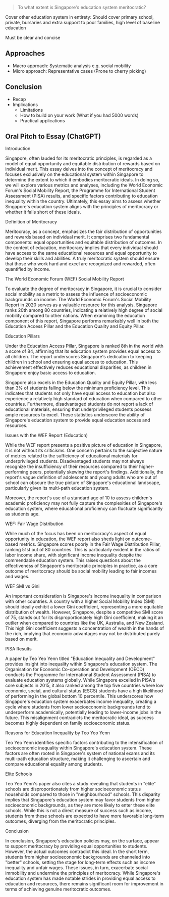 > To what extent is Singapore's education system meritocratic?


Cover other education system in entirety: Should cover primary school, private, bursaries and extra support to poor families, high level of baseline education

Must be clear and concise

## Approaches
- Macro approach: Systematic analysis e.g. social mobility
- Micro approach: Representative cases (Prone to cherry picking)

## Conclusion
- Recap
- Implications
	- Limitations
	- How to build on your work (What if you had 5000 words)
	- Practical applications


## Oral Pitch to Essay (ChatGPT)
Introduction

Singapore, often lauded for its meritocratic principles, is regarded as a model of equal opportunity and equitable distribution of rewards based on individual merit. This essay delves into the concept of meritocracy and focuses exclusively on the educational system within Singapore to determine the extent to which it embodies meritocratic ideals. In doing so, we will explore various metrics and analyses, including the World Economic Forum's Social Mobility Report, the Programme for International Student Assessment (PISA) results, and specific factors contributing to education inequality within the country. Ultimately, this essay aims to assess whether Singapore's education system aligns with the principles of meritocracy or whether it falls short of these ideals.

Definition of Meritocracy

Meritocracy, as a concept, emphasizes the fair distribution of opportunities and rewards based on individual merit. It comprises two fundamental components: equal opportunities and equitable distribution of outcomes. In the context of education, meritocracy implies that every individual should have access to the same educational resources and equal opportunity to develop their skills and abilities. A truly meritocratic system should ensure that those who work hard and excel are recognized and rewarded, often quantified by income.

The World Economic Forum (WEF) Social Mobility Report

To evaluate the degree of meritocracy in Singapore, it is crucial to consider social mobility as a metric to assess the influence of socioeconomic backgrounds on income. The World Economic Forum's Social Mobility Report in 2020 serves as a valuable resource for this analysis. Singapore ranks 20th among 80 countries, indicating a relatively high degree of social mobility compared to other nations. When examining the education component of this report, Singapore performs remarkably well in both the Education Access Pillar and the Education Quality and Equity Pillar.

Education Pillars

Under the Education Access Pillar, Singapore is ranked 8th in the world with a score of 84, affirming that its education system provides equal access to all children. The report underscores Singapore's dedication to keeping children in school and ensuring equal access to education. This achievement effectively reduces educational disparities, as children in Singapore enjoy basic access to education.

Singapore also excels in the Education Quality and Equity Pillar, with less than 3% of students falling below the minimum proficiency level. This indicates that students not only have equal access to education but also experience a relatively high standard of education when compared to other countries. Furthermore, disadvantaged students do not report a lack of educational materials, ensuring that underprivileged students possess ample resources to excel. These statistics underscore the ability of Singapore's education system to provide equal education access and resources.

Issues with the WEF Report (Education)

While the WEF report presents a positive picture of education in Singapore, it is not without its criticisms. One concern pertains to the subjective nature of metrics related to the sufficiency of educational materials for underprivileged students. Disadvantaged students may not always recognize the insufficiency of their resources compared to their higher-performing peers, potentially skewing the report's findings. Additionally, the report's vague definition of adolescents and young adults who are out of school can obscure the true picture of Singapore's educational landscape, particularly given its multi-path education system.

Moreover, the report's use of a standard age of 10 to assess children's academic proficiency may not fully capture the complexities of Singapore's education system, where educational proficiency can fluctuate significantly as students age.

WEF: Fair Wage Distribution

While much of the focus has been on meritocracy's aspect of equal opportunity in education, the WEF report also sheds light on outcome-based metrics. Singapore scores poorly in the Fair Wage Distribution Pillar, ranking 51st out of 80 countries. This is particularly evident in the ratios of labor income share, with significant income inequality despite the commendable education system. This raises questions about the effectiveness of Singapore's meritocratic principles in practice, as a core outcome of meritocracy should be social mobility leading to fair incomes and wages.

WEF SMI vs Gini

An important consideration is Singapore's income inequality in comparison with other countries. A country with a higher Social Mobility Index (SMI) should ideally exhibit a lower Gini coefficient, representing a more equitable distribution of wealth. However, Singapore, despite a competitive SMI score of 75, stands out for its disproportionately high Gini coefficient, making it an outlier when compared to countries like the UK, Australia, and New Zealand. This high Gini coefficient suggests a concentration of wealth in the hands of the rich, implying that economic advantages may not be distributed purely based on merit.

PISA Results

A paper by Teo Yeo Yenn titled "Education Inequality and Development" provides insight into inequality within Singapore's education system. The Organisation for Economic Co-operation and Development (OECD) conducts the Programme for International Student Assessment (PISA) to evaluate education systems globally. While Singapore excelled in PISA's core subjects in 2015, it also ranked among the top five countries where low economic, social, and cultural status (ESCS) students have a high likelihood of performing in the global bottom 10 percentile. This underscores how Singapore's education system exacerbates income inequality, creating a cycle where students from lower socioeconomic backgrounds tend to underperform academically, potentially leading to lower-income jobs in the future. This misalignment contradicts the meritocratic ideal, as success becomes highly dependent on family socioeconomic status.

Reasons for Education Inequality by Teo Yeo Yenn

Teo Yeo Yenn identifies specific factors contributing to the intensification of socioeconomic inequality within Singapore's education system. These factors are often rooted in Singapore's system of national exams and its multi-path education structure, making it challenging to ascertain and compare educational equality among students.

Elite Schools

Teo Yeo Yenn's paper also cites a study revealing that students in "elite" schools are disproportionately from higher socioeconomic status households compared to those in "neighbourhood" schools. This disparity implies that Singapore's education system may favor students from higher socioeconomic backgrounds, as they are more likely to enter these elite schools. While this is not a direct measure of success such as income, students from these schools are expected to have more favorable long-term outcomes, diverging from the meritocratic principles.

Conclusion

In conclusion, Singapore's education policies may, on the surface, appear to support meritocracy by providing equal opportunities to students. However, the actual outcomes contradict this ideal. In the short term, students from higher socioeconomic backgrounds are channeled into "better" schools, setting the stage for long-term effects such as income inequality and unfair wages. These issues, in turn, exacerbate social immobility and undermine the principles of meritocracy. While Singapore's education system has made notable strides in providing equal access to education and resources, there remains significant room for improvement in terms of achieving genuine meritocratic outcomes.